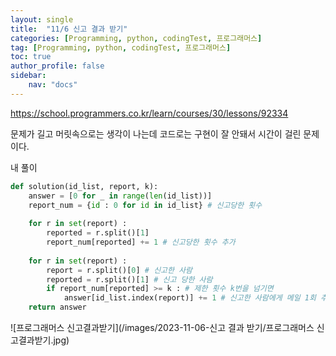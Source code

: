 ```yaml
---
layout: single
title:  "11/6 신고 결과 받기"
categories: [Programming, python, codingTest, 프로그래머스]
tag: [Programming, python, codingTest, 프로그래머스]
toc: true
author_profile: false
sidebar:
    nav: "docs"
---
```


https://school.programmers.co.kr/learn/courses/30/lessons/92334

문제가 길고 머릿속으로는 생각이 나는데 코드로는 구현이 잘 안돼서 시간이 걸린 문제이다.



내 풀이

```python
def solution(id_list, report, k):
    answer = [0 for _ in range(len(id_list))]
    report_num = {id : 0 for id in id_list} # 신고당한 횟수
    
    for r in set(report) :
        reported = r.split()[1]
        report_num[reported] += 1 # 신고당한 횟수 추가
        
    for r in set(report) :
        report = r.split()[0] # 신고한 사람
        reported = r.split()[1] # 신고 당한 사람
        if report_num[reported] >= k : # 제한 횟수 k번을 넘기면
            answer[id_list.index(report)] += 1 # 신고한 사람에게 메일 1회 추가
    return answer
```

![프로그래머스 신고결과받기](/images/2023-11-06-신고 결과 받기/프로그래머스 신고결과받기.jpg)